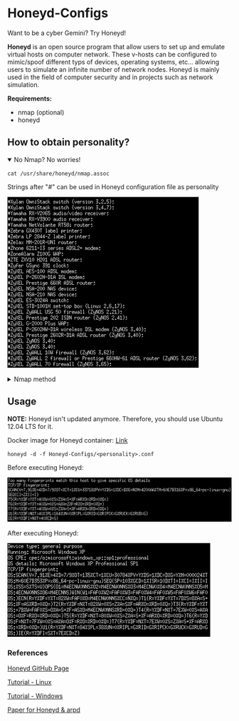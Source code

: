 # Honeyd-Configs
Want to be a cyber Gemini? Try Honeyd!

**Honeyd** is an open source program that allow users to set up and emulate virtual hosts on computer network. These v-hosts can be configured to mimic/spoof different typs of devices, operating systems, etc... allowing users to simulate an infinite number of network nodes. Honeyd is mainly used in the field of computer security and in projects such as network simulation.

**Requirements:**
* nmap (optional)
* honeyd

## How to obtain personality?

<details open>
  <summary>No Nmap? No worries!</summary>
  <p>
    
  ```console
  cat /usr/share/honeyd/nmap.assoc
  ```
    
  Strings after "#" can be used in Honeyd configuration file as personality

  ![nmap-os-db](https://github.com/0x4F776C/Honeyd-Configs/blob/main/screenshots/nmap.assoc.PNG)
  
  </p>
</details>
  
<details>
  <summary>Nmap method</summary>
  <p>
    
  ```console
  cat /usr/share/nmap/nmap-os-db | grep "Fingerprint"
  ```
    
  Strings after "Fingerprint" can be used in Honeyd configuration file as personality
    
  ![nmap.assoc](https://github.com/0x4F776C/Honeyd-Configs/blob/main/screenshots/nmap-os-db.PNG)
    
  </p>
</details>

## Usage

**NOTE:** Honeyd isn't updated anymore. Therefore, you should use Ubuntu 12.04 LTS for it.

Docker image for Honeyd container: [Link](https://hub.docker.com/repository/docker/0x4f776c/imunes-honeyd)

```console
honeyd -d -f Honeyd-Configs/<personality>.conf
```

Before executing Honeyd:

![Before](https://github.com/0x4F776C/Honeyd-Configs/blob/main/screenshots/before-honeyd.PNG)

After executing Honeyd:

![After](https://github.com/0x4F776C/Honeyd-Configs/blob/main/screenshots/after-honeyd.PNG)

### References

[Honeyd GitHub Page](https://github.com/DataSoft/Honeyd)

[Tutorial - Linux](http://travisaltman.com/honeypot-honeyd-tutorial-part-1-getting-started/)

[Tutorial - Windows](https://www.itprotoday.com/strategy/honeyd-windows)

[Paper for Honeyd & arpd](https://www.scitepress.org/Papers/2008/19272/19272.pdf)
